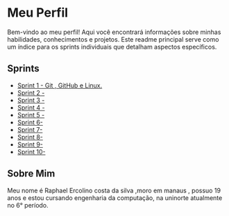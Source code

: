 # Meu Perfil

Bem-vindo ao meu perfil! Aqui você encontrará informações sobre minhas habilidades, conhecimentos e projetos. Este readme principal serve como um índice para os sprints individuais que detalham aspectos específicos.

## Sprints

- [Sprint 1 - Git , GitHub e Linux.](Sprint1/README.md)
- [Sprint 2 - ](Sprint2/README.md)
- [Sprint 3 - ](Sprint3/README.md)
- [Sprint 4 - ](Sprint4/README.md)
- [Sprint 5 - ](Sprint5/README.md)
- [Sprint 6-  ](Sprint6/README.md)
- [Sprint 7-  ](Sprint7/README.md)
- [Sprint 8-  ](Sprint8/README.md)
- [Sprint 9-  ](Sprint9/README.md)
- [Sprint 10- ](Sprint10/README.md)

## Sobre Mim

Meu nome é Raphael Ercolino costa da silva ,moro em manaus , possuo 19 anos e estou cursando engenharia da computação, na uninorte atualmente no 6° período.

